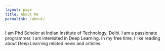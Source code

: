 ```yaml
---
layout: page
title: About Me
permalink: /about/
---
```


I am Phd Scholor at Indian Institute of Technology, Delhi. I am a passionate programmer. I am interested in Deep Learning. In my free time, I like reading about Deep Learning related news and articles.
